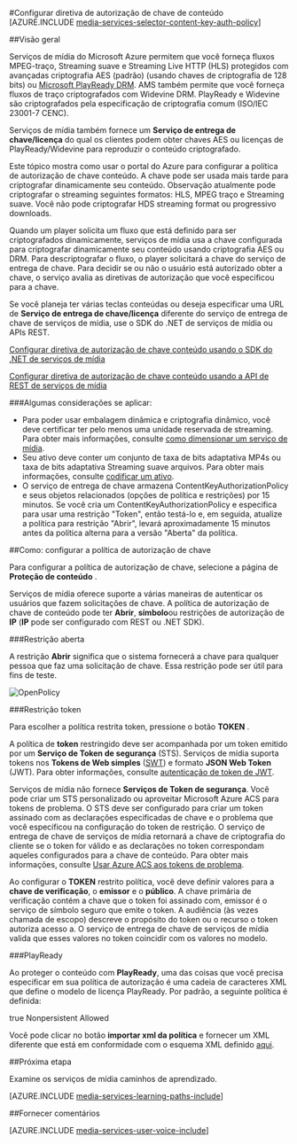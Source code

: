 <properties 
    pageTitle="Configurar diretiva de autorização de chave conteúdo usando o portal de Azure | Microsoft Azure" 
    description="Saiba como configurar uma diretiva de autorização para uma chave de conteúdo." 
    services="media-services" 
    documentationCenter="" 
    authors="juliako" 
    manager="erikre" 
    editor=""/>

<tags 
    ms.service="media-services" 
    ms.workload="media" 
    ms.tgt_pltfrm="na" 
    ms.devlang="na" 
    ms.topic="article" 
    ms.date="10/12/2016" 
    ms.author="juliako"/>



#<a name="configure-content-key-authorization-policy"></a>Configurar diretiva de autorização de chave de conteúdo
[AZURE.INCLUDE [media-services-selector-content-key-auth-policy](../../includes/media-services-selector-content-key-auth-policy.md)]


##<a name="overview"></a>Visão geral

Serviços de mídia do Microsoft Azure permitem que você forneça fluxos MPEG-traço, Streaming suave e Streaming Live HTTP (HLS) protegidos com avançadas criptografia AES (padrão) (usando chaves de criptografia de 128 bits) ou [Microsoft PlayReady DRM](https://www.microsoft.com/playready/overview/). AMS também permite que você forneça fluxos de traço criptografados com Widevine DRM. PlayReady e Widevine são criptografados pela especificação de criptografia comum (ISO/IEC 23001-7 CENC).

Serviços de mídia também fornece um **Serviço de entrega de chave/licença** do qual os clientes podem obter chaves AES ou licenças de PlayReady/Widevine para reproduzir o conteúdo criptografado.

Este tópico mostra como usar o portal do Azure para configurar a política de autorização de chave conteúdo. A chave pode ser usada mais tarde para criptografar dinamicamente seu conteúdo. Observação atualmente pode criptografar o streaming seguintes formatos: HLS, MPEG traço e Streaming suave. Você não pode criptografar HDS streaming format ou progressivo downloads.

Quando um player solicita um fluxo que está definido para ser criptografados dinamicamente, serviços de mídia usa a chave configurada para criptografar dinamicamente seu conteúdo usando criptografia AES ou DRM. Para descriptografar o fluxo, o player solicitará a chave do serviço de entrega de chave. Para decidir se ou não o usuário está autorizado obter a chave, o serviço avalia as diretivas de autorização que você especificou para a chave.


Se você planeja ter várias teclas conteúdas ou deseja especificar uma URL de **Serviço de entrega de chave/licença** diferente do serviço de entrega de chave de serviços de mídia, use o SDK do .NET de serviços de mídia ou APIs REST.

[Configurar diretiva de autorização de chave conteúdo usando o SDK do .NET de serviços de mídia](media-services-dotnet-configure-content-key-auth-policy.md)

[Configurar diretiva de autorização de chave conteúdo usando a API de REST de serviços de mídia](media-services-rest-configure-content-key-auth-policy.md)

###<a name="some-considerations-apply"></a>Algumas considerações se aplicar:

- Para poder usar embalagem dinâmica e criptografia dinâmico, você deve certificar ter pelo menos uma unidade reservada de streaming. Para obter mais informações, consulte [como dimensionar um serviço de mídia](media-services-portal-manage-streaming-endpoints.md).
- Seu ativo deve conter um conjunto de taxa de bits adaptativa MP4s ou taxa de bits adaptativa Streaming suave arquivos. Para obter mais informações, consulte [codificar um ativo](media-services-encode-asset.md).
- O serviço de entrega de chave armazena ContentKeyAuthorizationPolicy e seus objetos relacionados (opções de política e restrições) por 15 minutos.  Se você cria um ContentKeyAuthorizationPolicy e especifica para usar uma restrição "Token", então testá-lo e, em seguida, atualize a política para restrição "Abrir", levará aproximadamente 15 minutos antes da política alterna para a versão "Aberta" da política.


##<a name="how-to-configure-the-key-authorization-policy"></a>Como: configurar a política de autorização de chave

Para configurar a política de autorização de chave, selecione a página de **Proteção de conteúdo** .

Serviços de mídia oferece suporte a várias maneiras de autenticar os usuários que fazem solicitações de chave. A política de autorização de chave de conteúdo pode ter **Abrir**, **símbolo**ou restrições de autorização de **IP** (**IP** pode ser configurado com REST ou .NET SDK).

###<a name="open-restriction"></a>Restrição aberta

A restrição **Abrir** significa que o sistema fornecerá a chave para qualquer pessoa que faz uma solicitação de chave. Essa restrição pode ser útil para fins de teste.

![OpenPolicy][open_policy]

###<a name="token-restriction"></a>Restrição token

Para escolher a política restrita token, pressione o botão **TOKEN** .

A política de **token** restringido deve ser acompanhada por um token emitido por um **Serviço de Token de segurança** (STS). Serviços de mídia suporta tokens nos **Tokens de Web simples** ([SWT](https://msdn.microsoft.com/library/gg185950.aspx#BKMK_2)) e formato **JSON Web Token** (JWT). Para obter informações, consulte [autenticação de token de JWT](http://www.gtrifonov.com/2015/01/03/jwt-token-authentication-in-azure-media-services-and-dynamic-encryption/).

Serviços de mídia não fornece **Serviços de Token de segurança**. Você pode criar um STS personalizado ou aproveitar Microsoft Azure ACS para tokens de problema. O STS deve ser configurado para criar um token assinado com as declarações especificadas de chave e o problema que você especificou na configuração do token de restrição. O serviço de entrega de chave de serviços de mídia retornará a chave de criptografia do cliente se o token for válido e as declarações no token correspondam aqueles configurados para a chave de conteúdo. Para obter mais informações, consulte [Usar Azure ACS aos tokens de problema](http://mingfeiy.com/acs-with-key-services).

Ao configurar o **TOKEN** restrito política, você deve definir valores para a **chave de verificação**, o **emissor** e o **público**. A chave primária de verificação contém a chave que o token foi assinado com, emissor é o serviço de símbolo seguro que emite o token. A audiência (às vezes chamada de escopo) descreve o propósito do token ou o recurso o token autoriza acesso a. O serviço de entrega de chave de serviços de mídia valida que esses valores no token coincidir com os valores no modelo.

###<a name="playready"></a>PlayReady

Ao proteger o conteúdo com **PlayReady**, uma das coisas que você precisa especificar em sua política de autorização é uma cadeia de caracteres XML que define o modelo de licença PlayReady. Por padrão, a seguinte política é definida:

<PlayReadyLicenseResponseTemplate xmlns:i="http://www.w3.org/2001/XMLSchema-instance" xmlns="http://schemas.microsoft.com/Azure/MediaServices/KeyDelivery/PlayReadyTemplate/v1">
      <LicenseTemplates>
        <PlayReadyLicenseTemplate><AllowTestDevices>true</AllowTestDevices>
          <ContentKey i:type="ContentEncryptionKeyFromHeader" />
          <LicenseType>Nonpersistent</LicenseType>
          <PlayRight>
            <AllowPassingVideoContentToUnknownOutput>Allowed</AllowPassingVideoContentToUnknownOutput>
          </PlayRight>
        </PlayReadyLicenseTemplate>
      </LicenseTemplates>
    </PlayReadyLicenseResponseTemplate>

Você pode clicar no botão **importar xml da política** e fornecer um XML diferente que está em conformidade com o esquema XML definido [aqui](https://msdn.microsoft.com/library/azure/dn783459.aspx).


##<a name="next-step"></a>Próxima etapa

Examine os serviços de mídia caminhos de aprendizado.

[AZURE.INCLUDE [media-services-learning-paths-include](../../includes/media-services-learning-paths-include.md)]

##<a name="provide-feedback"></a>Fornecer comentários

[AZURE.INCLUDE [media-services-user-voice-include](../../includes/media-services-user-voice-include.md)]





[open_policy]: ./media/media-services-portal-configure-content-key-auth-policy/media-services-protect-content-with-open-restriction.png
[token_policy]: ./media/media-services-key-authorization-policy/media-services-protect-content-with-token-restriction.png

